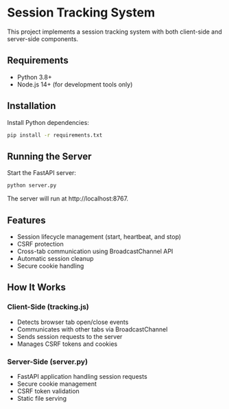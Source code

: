 # Session Tracking System

This project implements a session tracking system with both client-side and server-side components.

## Requirements

- Python 3.8+
- Node.js 14+ (for development tools only)

## Installation

Install Python dependencies:

```bash
pip install -r requirements.txt
```

## Running the Server

Start the FastAPI server:

```bash
python server.py
```

The server will run at http://localhost:8767.

## Features

- Session lifecycle management (start, heartbeat, and stop)
- CSRF protection
- Cross-tab communication using BroadcastChannel API
- Automatic session cleanup
- Secure cookie handling

## How It Works

### Client-Side (tracking.js)
- Detects browser tab open/close events
- Communicates with other tabs via BroadcastChannel
- Sends session requests to the server
- Manages CSRF tokens and cookies

### Server-Side (server.py)
- FastAPI application handling session requests
- Secure cookie management
- CSRF token validation
- Static file serving
